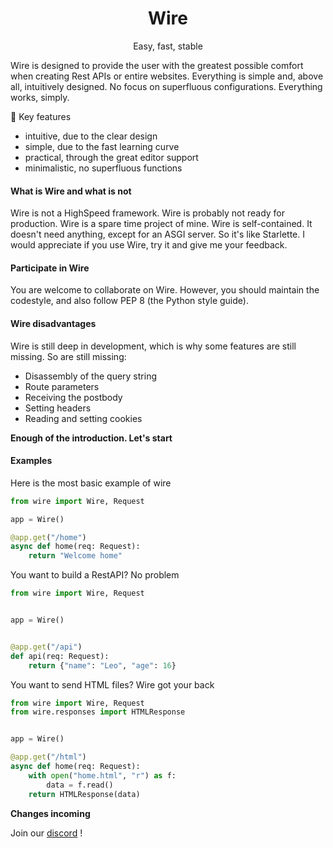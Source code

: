 <h1 align="center">Wire</h1>
<p align="center"> Easy, fast, stable </p>

Wire is designed to provide the user with the greatest possible comfort when creating Rest APIs or entire websites.
Everything is simple and, above all, intuitively designed. No focus on superfluous configurations. Everything works, simply.

🔑 Key features
- intuitive, due to the clear design
- simple, due to the fast learning curve
- practical, through the great editor support
- minimalistic, no superfluous functions

#### What is Wire and what is not
Wire is not a HighSpeed framework. Wire is probably not ready for production. Wire is a spare time project of mine. Wire is self-contained. It doesn't need anything, except for an ASGI server. So it's like Starlette. 
I would appreciate if you use Wire, try it and give me your feedback.
 
#### Participate in Wire
You are welcome to collaborate on Wire. However, you should maintain the codestyle, and also follow PEP 8 (the Python style guide). 

#### Wire disadvantages
Wire is still deep in development, which is why some features are still missing. So are still missing:
- Disassembly of the query string
- Route parameters
- Receiving the postbody
- Setting headers
- Reading and setting cookies

**Enough of the introduction. Let's start**
#### Examples
Here is the most basic example of wire
```py
from wire import Wire, Request

app = Wire()

@app.get("/home")
async def home(req: Request):
	return "Welcome home"
```

You want to build a RestAPI? No problem

```py
from wire import Wire, Request


app = Wire()


@app.get("/api")
def api(req: Request):
	return {"name": "Leo", "age": 16}
```

You want to send HTML files? Wire got your back

```py
from wire import Wire, Request
from wire.responses import HTMLResponse


app = Wire()

@app.get("/html")
async def home(req: Request):
	with open("home.html", "r") as f:
		data = f.read()
	return HTMLResponse(data)
```

**Changes incoming**

Join our [discord](https://discord.gg/EtqGfBVuZS) !